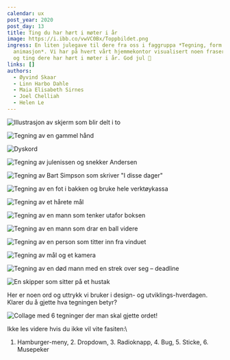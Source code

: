 ```yaml
---
calendar: ux
post_year: 2020
post_day: 13
title: Ting du har hørt i møter i år
image: https://i.ibb.co/vwVC0Bx/Toppbildet.png
ingress: En liten julegave til dere fra oss i faggruppa *Tegning, form og
  animasjon*. Vi har på hvert vårt hjemmekontor visualisert noen fraser, uttrykk
  og ting dere har hørt i møter i år. God jul 🎅
links: []
authors:
  - Øyvind Skaar
  - Linn Harbo Dahle
  - Maia Elisabeth Sirnes
  - Joel Chelliah
  - Helen Le
---
```

![Illustrasjon av skjerm som blir delt i to](/assets/dele-skjerm.png "Dele skjerm")

![Tegning av en gammel hånd](/assets/gammelhand.png "Gammel hånd")

![](/assets/dyskord.png "Dyskord")

![Tegning av julenissen og snekker Andersen](/assets/mjuta.png "Du er mjuta, Andersen! ")

![Tegning av Bart Simpson som skriver "I disse dager" ](/assets/idissedager.png "I disse dager")

![Tegning av en fot i bakken og bruke hele verktøykassa](/assets/en-fot-i-bakken.png "En fot i bakken")

![Tegning av et hårete mål](/assets/hårete-mål.png "Hårete mål ")

![Tegning av en mann som tenker utafor boksen](/assets/tenke-utafor-boksen.png "Tenk utafor boksen! ")

![Tegning av en mann som drar en ball videre](/assets/ta-ballen-videre.png "Ta ballen videre! ")

![Tegning av en person som titter inn fra vinduet](/assets/innsiktsarbeid.png "Innsiktsarbeid")

![Tegning av mål og et kamera](/assets/fokusere-på-mållbildet.png "Fokusere på målbildet")

![Tegning av en død mann med en strek over seg – deadline](/assets/deadline.png "Deadline")

![En skipper som sitter på et hustak](/assets/skippertak.png "Ta et skippertak")

Her er noen ord og uttrykk vi bruker i design- og utviklings-hverdagen. Klarer du å gjette hva tegningen betyr?

![Collage med 6 tegninger der man skal gjette ordet! ](/assets/gjettordet.png "Gjett ordet! ")

Ikke les videre hvis du ikke vil vite fasiten:\  
  
  
  
  
  
  
  
  
  
  
  
  
  
  
  
  
  



1. Hamburger-meny, 2. Dropdown, 3. Radioknapp, 4. Bug, 5. Sticke, 6. Musepeker